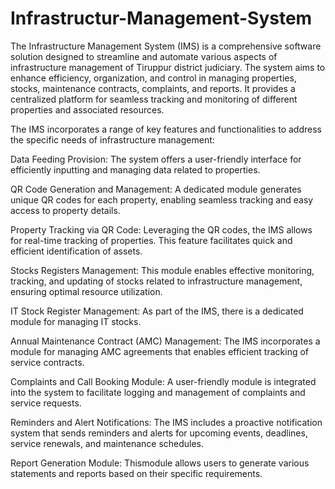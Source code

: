 # Infrastructur-Management-System
The Infrastructure Management System (IMS) is a comprehensive software solution designed to streamline and automate various aspects of infrastructure management of Tiruppur district judiciary. The system aims to enhance efficiency, organization, and control in managing properties, stocks, maintenance contracts, complaints, and reports. It provides a centralized platform for seamless tracking and monitoring of different properties and associated resources.

The IMS incorporates a range of key features and functionalities to address the specific needs of infrastructure management:

Data Feeding Provision: The system offers a user-friendly interface for efficiently inputting and managing data related to properties.

QR Code Generation and Management: A dedicated module generates unique QR codes for each property, enabling seamless tracking and easy access to property details.

Property Tracking via QR Code: Leveraging the QR codes, the IMS allows for real-time tracking of properties. This feature facilitates quick and efficient identification of assets.

Stocks Registers Management: This module enables effective monitoring, tracking, and updating of stocks related to infrastructure management, ensuring optimal resource utilization.

IT Stock Register Management: As part of the IMS, there is a dedicated module for managing IT stocks. 

Annual Maintenance Contract (AMC) Management: The IMS incorporates a module for managing AMC agreements that enables efficient tracking of service contracts.

Complaints and Call Booking Module: A user-friendly module is integrated into the system to facilitate logging and management of complaints and service requests.

Reminders and Alert Notifications: The IMS includes a proactive notification system that sends reminders and alerts for upcoming events, deadlines, service renewals, and maintenance schedules.

Report Generation Module: Thismodule allows users to generate various statements and reports based on their specific requirements.
